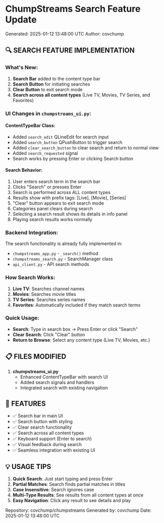 # ChumpStreams Search Feature Update
Generated: 2025-01-12 13:48:00 UTC
Author: covchump

## 🔍 SEARCH FEATURE IMPLEMENTATION

### What's New:
1. **Search Bar** added to the content type bar
2. **Search Button** for initiating searches
3. **Clear Button** to exit search mode
4. **Search across all content types** (Live TV, Movies, TV Series, and Favorites)

### UI Changes in `chumpstreams_ui.py`:

#### ContentTypeBar Class:
- Added `search_edit` QLineEdit for search input
- Added `search_button` QPushButton to trigger search
- Added `clear_search_button` to clear search and return to normal view
- Added `search_requested` signal
- Search works by pressing Enter or clicking Search button

#### Search Behavior:
1. User enters search term in the search bar
2. Clicks "Search" or presses Enter
3. Search is performed across ALL content types
4. Results show with prefix tags: [Live], [Movie], [Series]
5. "Clear" button appears to exit search mode
6. Categories panel clears during search
7. Selecting a search result shows its details in info panel
8. Playing search results works normally

### Backend Integration:
The search functionality is already fully implemented in:
- `chumpstreams_app.py` - `_search()` method
- `chumpstreams_search.py` - SearchManager class
- `api_client.py` - API search methods

### How Search Works:
1. **Live TV**: Searches channel names
2. **Movies**: Searches movie titles
3. **TV Series**: Searches series names
4. **Favorites**: Automatically included if they match search terms

### Quick Usage:
- **Search**: Type in search box → Press Enter or click "Search"
- **Clear Search**: Click "Clear" button
- **Return to Browse**: Select any content type (Live TV, Movies, etc.)

## 📋 FILES MODIFIED

1. **chumpstreams_ui.py**
   - Enhanced ContentTypeBar with search UI
   - Added search signals and handlers
   - Integrated search with existing navigation

## 🎯 FEATURES

- ✅ Search bar in main UI
- ✅ Search button with styling
- ✅ Clear search functionality
- ✅ Search across all content types
- ✅ Keyboard support (Enter to search)
- ✅ Visual feedback during search
- ✅ Seamless integration with existing UI

## 💡 USAGE TIPS

1. **Quick Search**: Just start typing and press Enter
2. **Partial Matches**: Search finds partial matches in titles
3. **Case Insensitive**: Search ignores case
4. **Multi-Type Results**: See results from all content types at once
5. **Easy Navigation**: Click any result to see details and play

Repository: covchump/chumpstreams
Generated by: covchump
Date: 2025-01-12 13:48:00 UTC